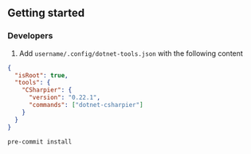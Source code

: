 ## Getting started

### Developers

1. Add `username/.config/dotnet-tools.json` with the following content

```json
{
  "isRoot": true,
  "tools": {
    "CSharpier": {
      "version": "0.22.1",
      "commands": ["dotnet-csharpier"]
    }
  }
}
```

```
pre-commit install
```
